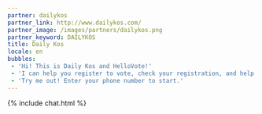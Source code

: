 ```yaml
---
partner: dailykos
partner_link: http://www.dailykos.com/
partner_image: /images/partners/dailykos.png
partner_keyword: DAILYKOS
title: Daily Kos
locale: en
bubbles:
 - 'Hi! This is Daily Kos and HelloVote!'
 - 'I can help you register to vote, check your registration, and help your friends register.'
 - 'Try me out! Enter your phone number to start.'
---
```

{% include chat.html %}



